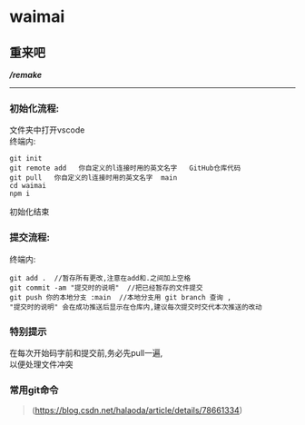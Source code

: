# waimai

## 重来吧

***/remake***

-------

### 初始化流程:
文件夹中打开vscode<br/>
终端内:<br/>

    git init
    git remote add   你自定义的l连接时用的英文名字   GitHub仓库代码
    git pull   你自定义的l连接时用的英文名字  main
    cd waimai
    npm i

初始化结束<br/>

### 提交流程:
终端内:<br/>

    git add .  //暂存所有更改,注意在add和.之间加上空格 
    git commit -am "提交时的说明"  //把已经暂存的文件提交
    git push 你的本地分支 :main  //本地分支用 git branch 查询 ,
    "提交时的说明" 会在成功推送后显示在仓库内,建议每次提交时交代本次推送的改动


### 特别提示
在每次开始码字前和提交前,务必先pull一遍,<br/>
以便处理文件冲突<br/>

### 常用git命令
>(https://blog.csdn.net/halaoda/article/details/78661334)<br/>